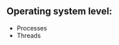 <div class="grid grid-cols-2 gap-x-4">

<h2> Operating system level:</h2>

- Processes
- Threads

</div>

